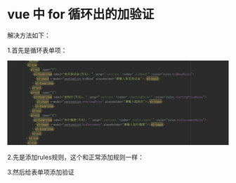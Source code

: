 # vue 中 for 循环出的加验证
解决方法如下：

1.首先是循环表单项：

![Image text](https://github.com/15234477664/vue-for-/blob/master/img/1.png)

2.先是添加rules规则，这个和正常添加规则一样：

3.然后给表单项添加验证
